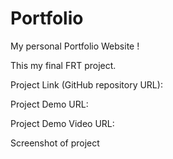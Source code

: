 # Portfolio

My personal Portfolio Website !

This my final FRT project.

Project Link (GitHub repository URL): 

Project Demo URL: 

Project Demo Video URL: 

Screenshot of project





